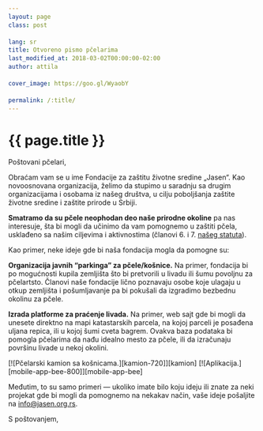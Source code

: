 ```yaml
---
layout: page
class: post

lang: sr
title: Otvoreno pismo pčelarima
last_modified_at: 2018-03-02T00:00:00-02:00
author: attila

cover_image: https://goo.gl/WyaobY

permalink: /:title/
---
```

# {{ page.title }}

Poštovani pčelari,

Obraćam vam se u ime Fondacije za zaštitu životne sredine „Jasen“. Kao
novoosnovana organizacija, želimo da stupimo u saradnju sa drugim
organizacijama i osobama iz našeg društva, u cilju poboljšanja zaštite životne
sredine i zaštite prirode u Srbiji.

**Smatramo da su pčele neophodan deo naše prirodne okoline** pa nas interesuje,
šta bi mogli da učinimo da vam pomognemo u zaštiti pčela, usklađeno sa našim
ciljevima i aktivnostima (članovi 6. i 7. [našeg statuta]).

[našeg statuta]: /docs/statut.pdf

Kao primer, neke ideje gde bi naša fondacija mogla da pomogne su:

**Organizacija javnih “parkinga” za pčele/košnice.** Na primer, fondacija bi po
mogućnosti kupila zemljišta što bi pretvorili u livadu ili šumu povoljnu za
pčelartsto. Članovi naše fondacije lično poznavaju osobe koje ulagaju u otkup
zemljišta i pošumljavanje pa bi pokušali da izgradimo bezbednu okolinu za
pčele.

**Izrada platforme za praćenje livada.** Na primer, web sajt gde bi mogli da
unesete direktno na mapi katastarskih parcela, na kojoj parceli je posađena
uljana repica, ili u kojoj šumi cveta bagrem. Ovakva baza podataka bi pomogla
pčelarima da nađu idealno mesto za pčele, ili da izračunaju površinu livade u
nekoj okolini.

<div class="pics max-270" markdown="1">
[![Pčelarski kamion sa košnicama.][kamion-720]][kamion]
[![Aplikacija.][mobile-app-bee-800]][mobile-app-bee]
</div>

[kamion]: https://goo.gl/WyaobY
[kamion-720]: /images/content/2018/bees-pasture.jpg
[mobile-app-bee]: https://goo.gl/59PDYP
[mobile-app-bee-800]: /images/content/2018/mobile-app-bee.jpg

Međutim, to su samo primeri — ukoliko imate bilo koju ideju ili znate za neki
projekat gde bi mogli da pomognemo na nekakav način, vaše ideje pošaljite na
[info@jasen.org.rs].

[info@jasen.org.rs]: mailto:info@jasen.org.rs?subject=Re%3A%20Otvoreno%20pismo%20p%C4%8Delarima

S poštovanjem,
